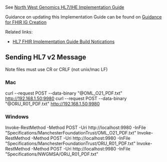 See [North West Genomics HL7/IHE Implementation Guide](https://nw-gmsa.github.io/R4)

Guidance on updating this Implementation Guide can be found on [Guidance for FHIR IG Creation](https://build.fhir.org/ig/FHIR/ig-guidance/index.html)

Related links:
 - [HL7 FHIR Implementation Guide Build Notications](https://chat.fhir.org/#narrow/stream/179297-committers.2Fnotification)

## Sending HL7 v2 Message

Note files must use CR or CRLF (not unix/mac LF)

### Mac

curl --request POST --data-binary "@OML_O21_PDF.txt" http://192.168.1.50:9980
curl --request POST --data-binary "@ORU_R01_PDF.txt" http://192.168.1.50:9980 

### Windows 

Invoke-RestMethod -Method POST -Uri http://localhost:9980 -InFile "Specifications/ManchesterFoundationTrust/OML_O21_PDF.txt"
Invoke-RestMethod -Method POST -Uri http://localhost:9980 -InFile "Specifications/ManchesterFoundationTrust/ORU_R01_PDF.txt"
Invoke-RestMethod -Method POST -Uri http://localhost:9980 -InFile "Specifications/NWGMSA/ORU_R01_PDF.txt"
